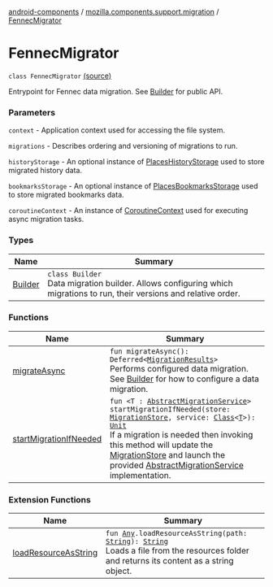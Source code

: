 [android-components](../../index.md) / [mozilla.components.support.migration](../index.md) / [FennecMigrator](./index.md)

# FennecMigrator

`class FennecMigrator` [(source)](https://github.com/mozilla-mobile/android-components/blob/master/components/support/migration/src/main/java/mozilla/components/support/migration/FennecMigrator.kt#L179)

Entrypoint for Fennec data migration. See [Builder](-builder/index.md) for public API.

### Parameters

`context` - Application context used for accessing the file system.

`migrations` - Describes ordering and versioning of migrations to run.

`historyStorage` - An optional instance of [PlacesHistoryStorage](../../mozilla.components.browser.storage.sync/-places-history-storage/index.md) used to store migrated history data.

`bookmarksStorage` - An optional instance of [PlacesBookmarksStorage](../../mozilla.components.browser.storage.sync/-places-bookmarks-storage/index.md) used to store migrated bookmarks data.

`coroutineContext` - An instance of [CoroutineContext](https://kotlinlang.org/api/latest/jvm/stdlib/kotlin.coroutines/-coroutine-context/index.html) used for executing async migration tasks.

### Types

| Name | Summary |
|---|---|
| [Builder](-builder/index.md) | `class Builder`<br>Data migration builder. Allows configuring which migrations to run, their versions and relative order. |

### Functions

| Name | Summary |
|---|---|
| [migrateAsync](migrate-async.md) | `fun migrateAsync(): Deferred<`[`MigrationResults`](../-migration-results.md)`>`<br>Performs configured data migration. See [Builder](-builder/index.md) for how to configure a data migration. |
| [startMigrationIfNeeded](start-migration-if-needed.md) | `fun <T : `[`AbstractMigrationService`](../-abstract-migration-service/index.md)`> startMigrationIfNeeded(store: `[`MigrationStore`](../../mozilla.components.support.migration.state/-migration-store/index.md)`, service: `[`Class`](https://developer.android.com/reference/java/lang/Class.html)`<`[`T`](start-migration-if-needed.md#T)`>): `[`Unit`](https://kotlinlang.org/api/latest/jvm/stdlib/kotlin/-unit/index.html)<br>If a migration is needed then invoking this method will update the [MigrationStore](../../mozilla.components.support.migration.state/-migration-store/index.md) and launch the provided [AbstractMigrationService](../-abstract-migration-service/index.md) implementation. |

### Extension Functions

| Name | Summary |
|---|---|
| [loadResourceAsString](../../mozilla.components.support.test.file/kotlin.-any/load-resource-as-string.md) | `fun `[`Any`](https://kotlinlang.org/api/latest/jvm/stdlib/kotlin/-any/index.html)`.loadResourceAsString(path: `[`String`](https://kotlinlang.org/api/latest/jvm/stdlib/kotlin/-string/index.html)`): `[`String`](https://kotlinlang.org/api/latest/jvm/stdlib/kotlin/-string/index.html)<br>Loads a file from the resources folder and returns its content as a string object. |
